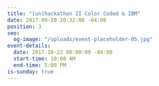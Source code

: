 ```yaml
---
title: "[un]hackathon II Color Coded & IBM"
date: 2017-09-20 20:32:00 -04:00
position: 3
seo:
  og-image: "/uploads/event-placeholder-05.jpg"
event-details:
  date: 2017-10-22 00:00:00 -04:00
  start-time: 10:00 AM
  end-time: 5:00 PM
is-sunday: true
---
```



